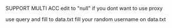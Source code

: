 SUPPORT MULTI ACC edit to "null" if you dont want to use proxy

use query and fill to data.txt 
fill your random username on data.txt
